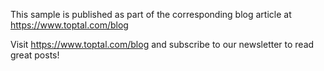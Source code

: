 This sample is published as part of the corresponding blog article at https://www.toptal.com/blog

Visit https://www.toptal.com/blog and subscribe to our newsletter to read great posts!
